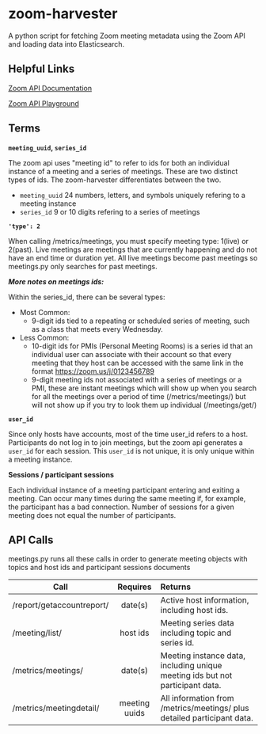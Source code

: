 # zoom-harvester

A python script for fetching Zoom meeting metadata using the Zoom API and loading data into Elasticsearch.

## Helpful Links

[Zoom API Documentation](https://zoom.github.io/api/)

[Zoom API Playground](https://developer.zoom.us/playground/)

## Terms

**`meeting_uuid`, `series_id`**

The zoom api uses "meeting id" to refer to ids for both an individual instance of a meeting and a series of meetings. These are two distinct types of ids. The zoom-harvester differentiates between the two.

- `meeting_uuid` 24 numbers, letters, and symbols uniquely refering to a meeting instance
- `series_id` 9 or 10 digits refering to a series of meetings

**`'type': 2`**

When calling /metrics/meetings, you must specify meeting type: 1(live) or 2(past). Live meetings are meetings that are currently happening and do not have an end time or duration yet. All live meetings become past meetings so meetings.py only searches for past meetings.

_**More notes on meetings ids:**_

Within the series_id, there can be several types:
- Most Common:
    * 9-digit ids tied to a repeating or scheduled series of meeting, such as a class that meets every Wednesday.
- Less Common:
    * 10-digit ids for PMIs (Personal Meeting Rooms) is a series id that an individual user can associate with their account so that every meeting that they host can be accessed with the same link in the format https://zoom.us/j/0123456789
    * 9-digit meeting ids not associated with a series of meetings or a PMI, these are instant meetings which will show up when you search for all the meetings over a period of time (/metrics/meetings/) but will not show up if you try to look them up individual (/meetings/get/)


**`user_id`**

Since only hosts have accounts, most of the time user_id refers to a host. Participants do not log in to join meetings, but the zoom api generates a `user_id` for each session. This `user_id` is not unique, it is only unique within a meeting instance.


**Sessions / participant sessions**

Each individual instance of a meeting participant entering and exiting a meeting. Can occur many times during the same meeting if, for example, the participant has a bad connection. Number of sessions for a given meeting does not equal the number of participants.


## API Calls

meetings.py runs all these calls in order to generate meeting objects with topics and host ids and participant sessions documents

| Call                       | Requires          | Returns |
| -------------------------- |:-----------------:| :-------            |
| /report/getaccountreport/  | date(s)           |  Active host information, including host ids.   |
| /meeting/list/             | host ids          |  Meeting series data including topic and series id.  |
| /metrics/meetings/         | date(s)           |  Meeting instance data, including unique meeting ids but not participant data. |
| /metrics/meetingdetail/    | meeting uuids |  All information from /metrics/meetings/ plus detailed participant data. |
